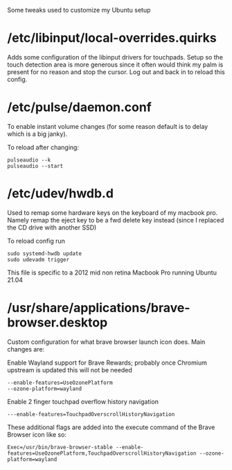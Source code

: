 Some tweaks used to customize my Ubuntu setup

# /etc/libinput/local-overrides.quirks

Adds some configuration of the libinput drivers for touchpads. Setup so the touch detection area is more generous since it often would think my palm is present for no reason and stop the cursor. Log out and back in to reload this config.

# /etc/pulse/daemon.conf

To enable instant volume changes (for some reason default is to delay which is a big janky).

To reload after changing:

```
pulseaudio --k
pulseaudio --start
```

# /etc/udev/hwdb.d

Used to remap some hardware keys on the keyboard of my macbook pro. Namely remap the eject key to be a fwd delete key instead (since I replaced the CD drive with another SSD)

To reload config run

```
sudo systemd-hwdb update
sudo udevadm trigger
```

This file is specific to a 2012 mid non retina Macbook Pro running Ubuntu 21.04

# /usr/share/applications/brave-browser.desktop

Custom configuration for what brave browser launch icon does. Main changes are:

Enable Wayland support for Brave Rewards; probably once Chromium upstream is updated this will not be needed

```
--enable-features=UseOzonePlatform
--ozone-platform=wayland
```

Enable 2 finger touchpad overflow history navigation

```
---enable-features=TouchpadOverscrollHistoryNavigation
```

These additional flags are added into the execute command of the Brave Browser icon like so:

```
Exec=/usr/bin/brave-browser-stable --enable-features=UseOzonePlatform,TouchpadOverscrollHistoryNavigation --ozone-platform=wayland

```
